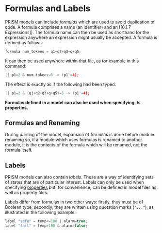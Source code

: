 # Formulas and Labels
PRISM models can include _formulas_ which are used to avoid duplication of code. A formula comprises a name (an identifier) and an [[0.1.7 Expressions]]. The formula name can then be used as shorthand for the expression anywhere an expression might usually be accepted. A formula is defined as follows:

```c
formula num_tokens = q1+q2+q3+q+q5;
```

It can then be used anywhere within that file, as for example in this command:
```c
[] p1=2 & num_tokens=5 -> (p1'=4);
```

The effect is exactly as if the following had been typed:
```c
[] p1=2 & (q1+q2+q3+q+q5)=5 -> (p1'=4);
```

**Formulas defined in a model can also be used when specifying its properties.**

## Formulas and Renaming
During parsing of the model, expansion of formulas is done before module renaming so, if a module which uses formulas is renamed to another module, it is the contents of the formula which will be renamed, not the formula itself.

## Labels

PRISM models can also contain _labels_. These are a way of identifying sets of states that are of particular interest. Labels can only be used when specifying [properties](https://www.prismmodelchecker.org/manual/PropertySpecification/Main) but, for convenience, can be defined in model files as well as property files.

Labels differ from formulas in two other ways: firstly, they must be of Boolean type; secondly, they are written using quotation marks (`"..."`), as illustrated in the following example:


``` c
label "safe" = temp<=100 | alarm=true;  
label "fail" = temp>100 & alarm=false;
```

